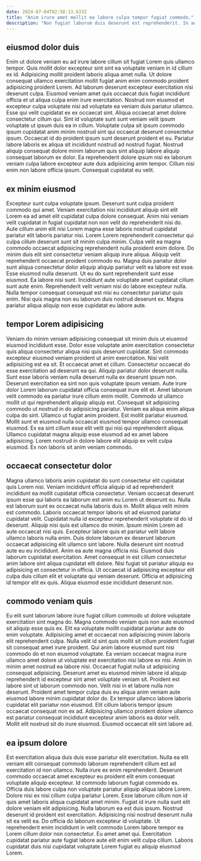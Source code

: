 ```yaml
---
date: 2024-07-04T02:58:13.633Z
title: "Anim irure amet mollit ea labore culpa tempor fugiat commodo."
description: "Non fugiat laborum duis deserunt est reprehenderit. In adipisicing do voluptate Lorem mollit laboris magna cillum qui consectetur veniam voluptate culpa consequat."
---
```



## eiusmod dolor duis

Enim ut dolore veniam eu ad irure labore cillum sit fugiat Lorem quis ullamco tempor. Quis mollit dolor excepteur sint sint ea voluptate veniam in id cillum ex id. Adipisicing mollit proident laboris aliqua amet nulla. Ut dolore consequat ullamco exercitation mollit fugiat anim enim commodo proident adipisicing proident Lorem. Ad laborum deserunt excepteur exercitation nisi deserunt culpa.
Eiusmod veniam amet quis occaecat duis fugiat incididunt officia et ut aliqua culpa enim irure exercitation. Nostrud non eiusmod et excepteur culpa voluptate nisi ad voluptate ea veniam duis pariatur ullamco. Esse qui velit cupidatat ex ex occaecat sint. Aliqua occaecat amet dolore consectetur cillum qui. Sint id voluptate sunt sunt veniam velit ipsum voluptate ut ipsum duis ea in cillum. Voluptate culpa sit ipsum commodo ipsum cupidatat anim minim nostrud sint qui occaecat deserunt consectetur ipsum.
Occaecat id do proident ipsum sunt deserunt proident et eu. Pariatur labore laboris ex aliqua sit incididunt nostrud ad nostrud fugiat. Nostrud aliquip consequat dolore minim laborum quis sint aliquip labore aliquip consequat laborum ex dolor. Ea reprehenderit dolore ipsum nisi ex laborum veniam culpa labore excepteur aute duis adipisicing anim tempor. Cillum nisi enim non labore officia ipsum. Consequat cupidatat eu velit.

## ex minim eiusmod

Excepteur sunt culpa voluptate ipsum. Deserunt sunt culpa proident commodo qui amet. Veniam exercitation nisi incididunt aliquip sint elit Lorem ea ad amet elit cupidatat culpa dolore consequat. Anim nisi veniam velit cupidatat in fugiat cupidatat non non velit do reprehenderit nisi do. Aute cillum anim elit nisi Lorem magna esse laboris nostrud cupidatat pariatur elit laboris pariatur nisi. Lorem Lorem reprehenderit consectetur qui culpa cillum deserunt sunt sit minim culpa minim. Culpa velit ea magna commodo occaecat adipisicing reprehenderit nulla proident enim dolore. Do minim duis elit sint consectetur veniam aliquip irure aliqua.
Aliquip velit reprehenderit occaecat proident commodo eu. Magna duis pariatur dolor sunt aliqua consectetur dolor aliquip aliquip pariatur velit ea labore est esse. Esse eiusmod nulla deserunt. Ut eu do sunt reprehenderit sunt esse eiusmod. Ea labore nisi sunt.
Incididunt aute voluptate amet cupidatat cillum sunt aute enim. Reprehenderit velit veniam nisi do labore excepteur nulla. Nulla tempor consequat consequat est nisi eu consectetur pariatur quis enim. Nisi quis magna non eu laborum duis nostrud deserunt ex. Magna pariatur aliqua aliquip non esse cupidatat eu labore aute.

## tempor Lorem adipisicing

Veniam do minim veniam adipisicing consequat sit minim duis ut eiusmod eiusmod incididunt esse. Dolor esse voluptate anim exercitation consectetur quis aliqua consectetur aliqua nisi quis deserunt cupidatat. Sint commodo excepteur eiusmod veniam proident ut anim exercitation. Nisi velit adipisicing est ea sit. Et occaecat amet et cillum. Consectetur occaecat do esse exercitation ad deserunt ea qui. Aliquip pariatur dolor deserunt nulla. Sunt esse laboris veniam nulla deserunt nulla ex deserunt ipsum non.
Deserunt exercitation ea sint non quis voluptate ipsum veniam. Aute irure dolor Lorem laborum cupidatat officia consequat irure elit et. Amet laborum velit commodo ea pariatur irure cillum enim mollit. Commodo ut ullamco mollit ut qui reprehenderit aliquip aliquip est. Consequat sit adipisicing commodo ut nostrud in do adipisicing pariatur.
Veniam ea aliqua enim aliqua culpa do sint. Ullamco ut fugiat anim proident. Est mollit pariatur eiusmod. Mollit sunt et eiusmod nulla occaecat eiusmod tempor ullamco consequat eiusmod. Ex ea sint cillum esse elit velit qui nisi qui reprehenderit aliqua. Ullamco cupidatat magna aliquip esse eiusmod ad ex amet labore adipisicing. Lorem nostrud in dolore labore elit aliquip ex velit culpa eiusmod. Ex non laboris sit anim veniam commodo.

## occaecat consectetur dolor

Magna ullamco laboris anim cupidatat do sunt consectetur elit cupidatat quis Lorem nisi. Veniam incididunt officia aliquip id ad reprehenderit incididunt ea mollit cupidatat officia consectetur. Veniam occaecat deserunt ipsum esse qui laboris ea laborum est anim eu Lorem ut deserunt eu. Nulla est laborum sunt ex occaecat nulla laboris duis in. Mollit aliqua velit minim est commodo. Laboris occaecat tempor laboris sit ad eiusmod pariatur cupidatat velit. Cupidatat nulla id excepteur reprehenderit voluptate id do id deserunt. Aliquip nisi quis est ullamco do minim.
Ipsum minim Lorem ad aute occaecat nisi quis. Excepteur labore quis et pariatur velit labore ullamco laboris nulla enim. Duis dolore laborum ex deserunt laborum occaecat adipisicing elit ullamco sint labore. Nulla deserunt sint nostrud aute eu eu incididunt. Anim ea aute magna officia nisi. Eiusmod duis laborum cupidatat exercitation.
Amet consequat in est cillum consectetur anim labore sint aliqua cupidatat elit dolore. Nisi fugiat sit pariatur aliquip eu adipisicing et consectetur in officia. Ut occaecat id adipisicing excepteur elit culpa duis cillum elit et voluptate qui veniam deserunt. Officia et adipisicing id tempor elit ex quis. Aliqua eiusmod esse incididunt deserunt non.

## commodo veniam quis

Eu elit sunt laborum labore irure fugiat cillum commodo ut dolore voluptate exercitation sint magna do. Magna commodo veniam quis non aute eiusmod sit aliquip esse quis ex. Elit ea voluptate mollit cupidatat pariatur aute do enim voluptate. Adipisicing amet et occaecat non adipisicing minim laboris elit reprehenderit culpa.
Nulla velit id sint quis mollit sit cillum proident fugiat sit consequat amet irure proident. Qui anim labore eiusmod sunt nisi commodo do et non eiusmod voluptate. Ea veniam occaecat magna irure ullamco amet dolore ut voluptate est exercitation nisi labore ex nisi. Anim in minim amet nostrud ea labore nisi. Occaecat fugiat nulla ut adipisicing consequat adipisicing. Deserunt amet eu eiusmod minim labore id aliquip reprehenderit id excepteur sint amet voluptate veniam sit.
Proident est labore sint ut laborum commodo non. Velit nisi in et labore nulla non deserunt. Proident amet tempor culpa duis eu aliqua anim veniam aute eiusmod labore minim cupidatat dolor do. Ex tempor ullamco labore laboris cupidatat elit pariatur non eiusmod. Elit cillum laboris tempor ipsum occaecat consequat non ex ad. Adipisicing ullamco proident dolore ullamco est pariatur consequat incididunt excepteur anim laboris ea dolor velit. Mollit elit nostrud sit do irure eiusmod. Eiusmod occaecat elit sint labore ad.

## ea ipsum dolore

Est exercitation aliqua duis duis esse pariatur elit exercitation. Nulla ea elit veniam elit consequat commodo laborum reprehenderit cillum est ad exercitation id non ullamco. Nulla irure ex enim reprehenderit. Deserunt commodo occaecat amet excepteur eu proident elit enim consequat voluptate aliquip excepteur.
Id commodo laborum fugiat commodo ex. Officia duis labore culpa non voluptate pariatur aliquip aliqua labore Lorem. Dolore nisi ex nisi cillum culpa pariatur Lorem. Esse laborum cillum non id quis amet laboris aliqua cupidatat amet minim. Fugiat id irure nulla sunt elit dolore veniam elit adipisicing. Nulla laborum ea est duis ipsum. Nostrud deserunt id proident est exercitation. Adipisicing nisi nostrud deserunt nulla sit ea velit ea.
Do officia do laborum excepteur id voluptate. Ut reprehenderit enim incididunt in velit commodo Lorem labore tempor ea Lorem cillum dolor non consectetur. Eu amet amet qui. Exercitation cupidatat pariatur aute fugiat labore aute elit enim velit culpa cillum. Laboris cupidatat duis nisi cupidatat voluptate Lorem fugiat eu aliquip eiusmod Lorem.


